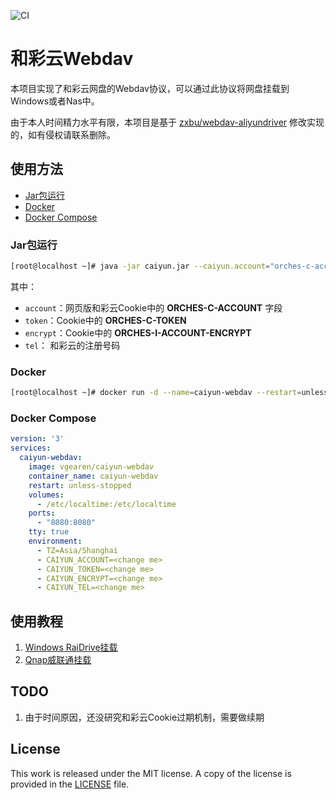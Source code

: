 ![CI](https://github.com/vgearen/webdav-caiyun/actions/workflows/CI.yml/badge.svg)

# 和彩云Webdav

本项目实现了和彩云网盘的Webdav协议，可以通过此协议将网盘挂载到Windows或者Nas中。

由于本人时间精力水平有限，本项目是基于 [zxbu/webdav-aliyundriver](https://github.com/zxbu/webdav-aliyundriver) 修改实现的，如有侵权请联系删除。



## 使用方法

- [Jar包运行](#jar包运行)
- [Docker](#Docker)
- [Docker Compose](#Docker-Compose)



### Jar包运行

```bash
[root@localhost ~]# java -jar caiyun.jar --caiyun.account="orches-c-account" --caiyun.token="orches-c-token" --caiyun.encrypt="orches-i-account-encrypt" --caiyun.tel="user telnum"
```

其中：

- `account`：网页版和彩云Cookie中的 **ORCHES-C-ACCOUNT** 字段
- `token`：Cookie中的 **ORCHES-C-TOKEN** 
- `encrypt`：Cookie中的 **ORCHES-I-ACCOUNT-ENCRYPT** 
- `tel`： 和彩云的注册号码



### Docker

```bash
[root@localhost ~]# docker run -d --name=caiyun-webdav --restart=unless-stopped -p 8080:8080  -v /etc/localtime:/etc/localtime -e TZ="Asia/Shanghai" -e JAVA_OPTS="-Xmx512m" -e CAIYUN_ACCOUNT="ORCHES-C-ACCOUNT" -e CAIYUN_TOKEN="ORCHES-C-TOKEN" -e CAIYUN_ENCRYPT="ORCHES-I-ACCOUNT-ENCRYPT" -e CAIYUN_TEL="YOUR PHONE" vgearen/caiyun-webdav
```



### Docker Compose

```yaml
version: '3'
services:
  caiyun-webdav:
    image: vgearen/caiyun-webdav
    container_name: caiyun-webdav
    restart: unless-stopped
    volumes:
      - /etc/localtime:/etc/localtime
    ports:
      - "8080:8080"
    tty: true
    environment:
      - TZ=Asia/Shanghai
      - CAIYUN_ACCOUNT=<change me>
      - CAIYUN_TOKEN=<change me>
      - CAIYUN_ENCRYPT=<change me>
      - CAIYUN_TEL=<change me>

```



## 使用教程

1. [Windows RaiDrive挂载]()
2. [Qnap威联通挂载]()



## TODO

1. 由于时间原因，还没研究和彩云Cookie过期机制，需要做续期





## License
This work is released under the MIT license. A copy of the license is provided in the [LICENSE](./LICENSE) file.
